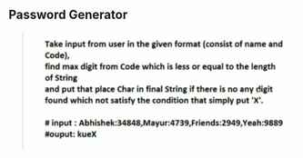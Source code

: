 ## Password Generator

> ![passwordGenerator.png](https://github.com/werfree/Infytq/blob/master/Image/passwordGenerator.png?raw=true)

